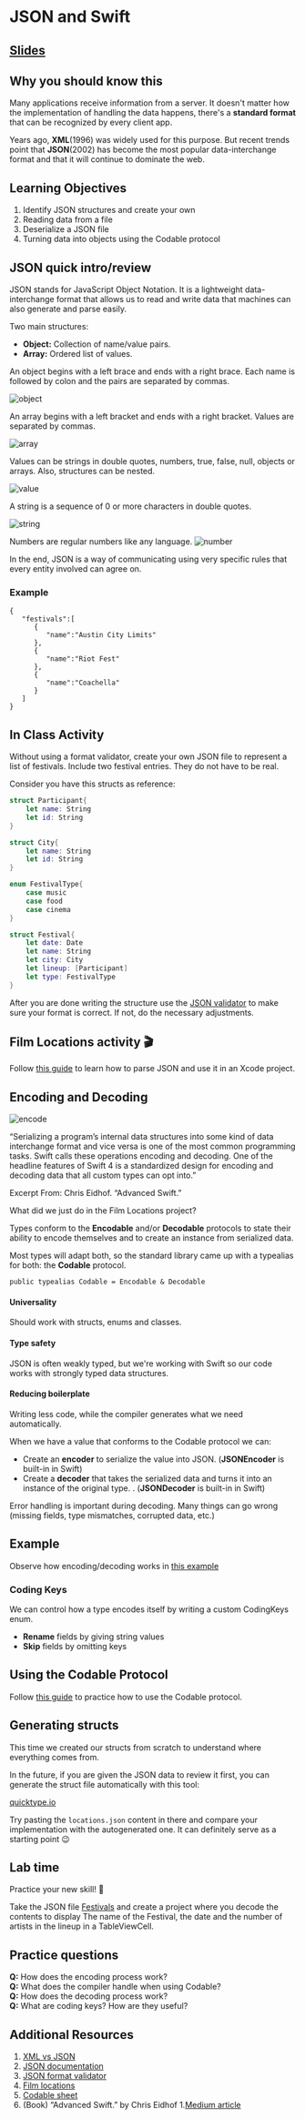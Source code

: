 <!-- Run this slideshow via the following command: -->
<!-- reveal-md README.md -w -->


<!-- .slide: class="header" -->

# JSON and Swift

## [Slides](https://make-school-courses.github.io/MOB-1.3-Dynamic-iOS-Apps/Slides/Lesson6/README.html ':ignore')

<!-- > -->

## Why you should know this

Many applications receive information from a server. It doesn't matter how the implementation of handling the data happens, there's a **standard format** that can be recognized by every client app.

Years ago, **XML**(1996) was widely used for this purpose. But recent trends point that **JSON**(2002) has become the most popular data-interchange format and that it will continue to dominate the web.

<!-- > -->

## Learning Objectives

1. Identify JSON structures and create your own
1. Reading data from a file
1. Deserialize a JSON file
1. Turning data into objects using the Codable protocol

<!-- > -->

## JSON quick intro/review

JSON stands for JavaScript Object Notation. It is a lightweight data-interchange format that allows us to read and write data that machines can also generate and parse easily.

Two main structures:
- **Object:** Collection of name/value pairs.
- **Array:** Ordered list of values.

<!-- > -->

An object begins with a left brace and ends with a right brace. Each name is followed by colon and the pairs are separated by commas.

![object](assets/object.gif)

<!-- > -->

An array begins with a left bracket and ends with a right bracket. Values are separated by commas.

![array](assets/array.gif)

<!-- > -->

Values can be strings in double quotes, numbers, true, false, null, objects or arrays. Also, structures can be nested.

![value](assets/value.gif)

<!-- > -->

A string is a sequence of 0 or more characters in double quotes.

![string](assets/string.gif)

<!-- > -->

Numbers are regular numbers like any language.
![number](assets/number.gif)

<!-- > -->

In the end, JSON is a way of communicating using very specific rules that every entity involved can agree on.

<!-- > -->

### Example
```
{
   "festivals":[
      {
         "name":"Austin City Limits"
      },
      {
         "name":"Riot Fest"
      },
      {
         "name":"Coachella"
      }
   ]
}
```

<!-- > -->

## In Class Activity

Without using a format validator, create your own JSON file to represent a list of festivals. Include two festival entries. They do not have to be real.

Consider you have this structs as reference:

```Swift
struct Participant{
    let name: String
    let id: String
}

struct City{
    let name: String
    let id: String
}

enum FestivalType{
    case music
    case food
    case cinema
}

struct Festival{
    let date: Date
    let name: String
    let city: City
    let lineup: [Participant]
    let type: FestivalType
}
```

<!-- > -->

After you are done writing the structure use the [JSON validator](https://jsonformatter.curiousconcept.com) to make sure your format is correct. If not, do the necessary adjustments.

<!-- > -->

## Film Locations activity 🎬

Follow [this guide](https://github.com/Make-School-Courses/MOB-1.3-Dynamic-iOS-Apps/blob/master/Lessons/Lesson6/assignments/FilmLocations.md) to learn how to parse JSON and use it in an Xcode project.

<!-- > -->

## Encoding and Decoding

![encode](assets/encode.jpg)

<aside class = "notes">
“Serializing a program’s internal data structures into some kind of data interchange format and vice versa is one of the most common programming tasks. Swift calls these operations encoding and decoding. One of the headline features of Swift 4 is a standardized design for encoding and decoding data that all custom types can opt into.”

Excerpt From: Chris Eidhof. “Advanced Swift.”
</aside>

<!-- > -->

What did we just do in the Film Locations project?

<!--decoded data into JSON-->

<!-- > -->

Types conform to the **Encodable** and/or **Decodable** protocols to state their ability to encode themselves and to create an instance from serialized data.

Most types will adapt both, so the standard library came up with a typealias for both: the **Codable** protocol.

```
public typealias Codable = Encodable & Decodable
```

<!-- > -->

#### Universality
Should work with structs, enums and classes.

#### Type safety
JSON is often weakly typed, but we're working with Swift so our code works with strongly typed data structures.

#### Reducing boilerplate
Writing less code, while the compiler generates what we need automatically.

<!-- > -->

When we have a value that conforms to the Codable protocol we can:

- Create an **encoder** to serialize the value into JSON. (**JSONEncoder** is built-in in Swift)
- Create a **decoder** that takes the serialized data and turns it into an instance of the original type. . (**JSONDecoder** is built-in in Swift)

Error handling is important during decoding. Many things can go wrong (missing fields, type mismatches, corrupted data, etc.)

<!-- > -->

## Example

Observe how encoding/decoding works in [this example](https://github.com/Make-School-Courses/MOB-1.3-Dynamic-iOS-Apps/blob/master/Lessons/Lesson6/assignments/example.md)

<!-- > -->

### Coding Keys
We can control how a type encodes itself by writing a custom CodingKeys enum.

- **Rename** fields by giving string values
- **Skip** fields by omitting keys

<!-- > -->

## Using the Codable Protocol

Follow [this guide](https://github.com/Make-School-Courses/MOB-1.3-Dynamic-iOS-Apps/blob/master/Lessons/Lesson6/assignments/Codable.md) to practice how to use the Codable protocol.

<!-- > -->

## Generating structs

This time we created our structs from scratch to understand where everything comes from.

In the future, if you are given the JSON data to review it first, you can generate the struct file automatically with this tool:

[quicktype.io](https://app.quicktype.io)

Try pasting the `locations.json` content in there and compare your implementation with the autogenerated one. It can definitely serve as a starting point 😉

<!-- > -->

## Lab time

Practice your new skill! 🤩

Take the JSON file [Festivals](assets/festivals.json) and create a project where you decode the contents to display The name of the Festival, the date and the number of artists in the lineup in a TableViewCell.

<!-- > -->

## Practice questions

**Q:** How does the encoding process work?<br>
**Q:** What does the compiler handle when using Codable?<br>
**Q:** How does the decoding process work?<br>
**Q:** What are coding keys? How are they useful?<br>

<!-- > -->

## Additional Resources

1. [XML vs JSON](https://www.cs.tufts.edu/comp/150IDS/final_papers/tstras01.1/FinalReport/FinalReport.html)
1. [JSON documentation](http://www.json.org)
1. [JSON format validator](https://jsonformatter.curiousconcept.com)
1. [Film locations](https://data.sfgov.org/Culture-and-Recreation/Film-Locations-in-San-Francisco/yitu-d5am)
1. [Codable sheet](https://www.hackingwithswift.com/articles/119/codable-cheat-sheet)
1. (Book) “Advanced Swift.” by Chris Eidhof
1.[Medium article](https://medium.com/flawless-app-stories/lets-parse-the-json-like-a-boss-with-swift-codable-protocol-3d4c4290c104)
